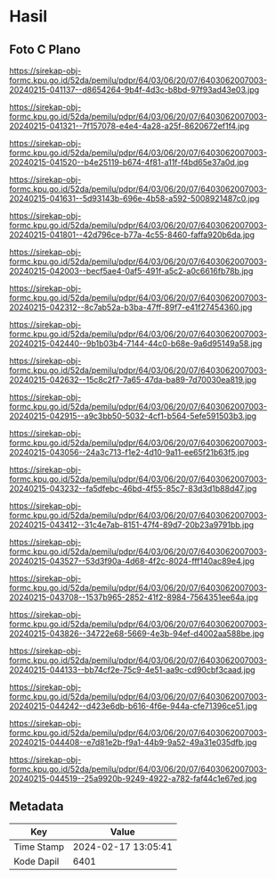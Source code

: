 # Hasil

## Foto C Plano

https://sirekap-obj-formc.kpu.go.id/52da/pemilu/pdpr/64/03/06/20/07/6403062007003-20240215-041137--d8654264-9b4f-4d3c-b8bd-97f93ad43e03.jpg

https://sirekap-obj-formc.kpu.go.id/52da/pemilu/pdpr/64/03/06/20/07/6403062007003-20240215-041321--7f157078-e4e4-4a28-a25f-8620672ef1f4.jpg

https://sirekap-obj-formc.kpu.go.id/52da/pemilu/pdpr/64/03/06/20/07/6403062007003-20240215-041520--b4e25119-b674-4f81-a11f-f4bd65e37a0d.jpg

https://sirekap-obj-formc.kpu.go.id/52da/pemilu/pdpr/64/03/06/20/07/6403062007003-20240215-041631--5d93143b-696e-4b58-a592-5008921487c0.jpg

https://sirekap-obj-formc.kpu.go.id/52da/pemilu/pdpr/64/03/06/20/07/6403062007003-20240215-041801--42d796ce-b77a-4c55-8460-faffa920b6da.jpg

https://sirekap-obj-formc.kpu.go.id/52da/pemilu/pdpr/64/03/06/20/07/6403062007003-20240215-042003--becf5ae4-0af5-491f-a5c2-a0c6616fb78b.jpg

https://sirekap-obj-formc.kpu.go.id/52da/pemilu/pdpr/64/03/06/20/07/6403062007003-20240215-042312--8c7ab52a-b3ba-47ff-89f7-e41f27454360.jpg

https://sirekap-obj-formc.kpu.go.id/52da/pemilu/pdpr/64/03/06/20/07/6403062007003-20240215-042440--9b1b03b4-7144-44c0-b68e-9a6d95149a58.jpg

https://sirekap-obj-formc.kpu.go.id/52da/pemilu/pdpr/64/03/06/20/07/6403062007003-20240215-042632--15c8c2f7-7a65-47da-ba89-7d70030ea819.jpg

https://sirekap-obj-formc.kpu.go.id/52da/pemilu/pdpr/64/03/06/20/07/6403062007003-20240215-042915--a9c3bb50-5032-4cf1-b564-5efe591503b3.jpg

https://sirekap-obj-formc.kpu.go.id/52da/pemilu/pdpr/64/03/06/20/07/6403062007003-20240215-043056--24a3c713-f1e2-4d10-9a11-ee65f21b63f5.jpg

https://sirekap-obj-formc.kpu.go.id/52da/pemilu/pdpr/64/03/06/20/07/6403062007003-20240215-043232--fa5dfebc-46bd-4f55-85c7-83d3d1b88d47.jpg

https://sirekap-obj-formc.kpu.go.id/52da/pemilu/pdpr/64/03/06/20/07/6403062007003-20240215-043412--31c4e7ab-8151-47f4-89d7-20b23a9791bb.jpg

https://sirekap-obj-formc.kpu.go.id/52da/pemilu/pdpr/64/03/06/20/07/6403062007003-20240215-043527--53d3f90a-4d68-4f2c-8024-fff140ac89e4.jpg

https://sirekap-obj-formc.kpu.go.id/52da/pemilu/pdpr/64/03/06/20/07/6403062007003-20240215-043708--1537b965-2852-41f2-8984-7564351ee64a.jpg

https://sirekap-obj-formc.kpu.go.id/52da/pemilu/pdpr/64/03/06/20/07/6403062007003-20240215-043826--34722e68-5669-4e3b-94ef-d4002aa588be.jpg

https://sirekap-obj-formc.kpu.go.id/52da/pemilu/pdpr/64/03/06/20/07/6403062007003-20240215-044133--bb74cf2e-75c9-4e51-aa9c-cd90cbf3caad.jpg

https://sirekap-obj-formc.kpu.go.id/52da/pemilu/pdpr/64/03/06/20/07/6403062007003-20240215-044242--d423e6db-b616-4f6e-944a-cfe71396ce51.jpg

https://sirekap-obj-formc.kpu.go.id/52da/pemilu/pdpr/64/03/06/20/07/6403062007003-20240215-044408--e7d81e2b-f9a1-44b9-9a52-49a31e035dfb.jpg

https://sirekap-obj-formc.kpu.go.id/52da/pemilu/pdpr/64/03/06/20/07/6403062007003-20240215-044519--25a9920b-9249-4922-a782-faf44c1e67ed.jpg


## Metadata

| Key        | Value               |
| ---------- | ------------------- |
| Time Stamp | 2024-02-17 13:05:41 |
| Kode Dapil | 6401                |




